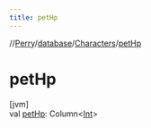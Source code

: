 ```yaml
---
title: petHp
---
```

//[Perry](../../../index.html)/[database](../index.html)/[Characters](index.html)/[petHp](pet-hp.html)



# petHp



[jvm]\
val [petHp](pet-hp.html): Column<[Int](https://kotlinlang.org/api/latest/jvm/stdlib/kotlin/-int/index.html)>





